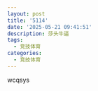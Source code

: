 ```yaml
---
layout: post
title: '5114'
date: '2025-05-21 09:41:51'
description: 莎头牛逼
tags:
  - 竞技体育
categories:
  - 竞技体育
---
```

w﻿cqsys


